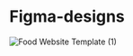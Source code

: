 # Figma-designs

![Food Website Template (1)](https://github.com/user-attachments/assets/1d426612-98d9-4e84-8b5a-07411a87aae3)
